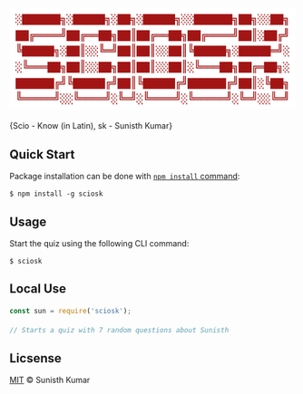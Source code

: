 ![alt text](img/logo.png "Sciosk")
--
{Scio - Know (in Latin), sk - Sunisth Kumar}

## Quick Start
Package installation can be done with [`npm install` command](https://docs.npmjs.com/getting-started/installing-npm-packages-locally):
```
$ npm install -g sciosk
```

## Usage
Start the quiz using the following CLI command:
```
$ sciosk
```

## Local Use
```js
const sun = require('sciosk');

// Starts a quiz with 7 random questions about Sunisth
```

## Licsense
[MIT](LICENSE) © Sunisth Kumar
